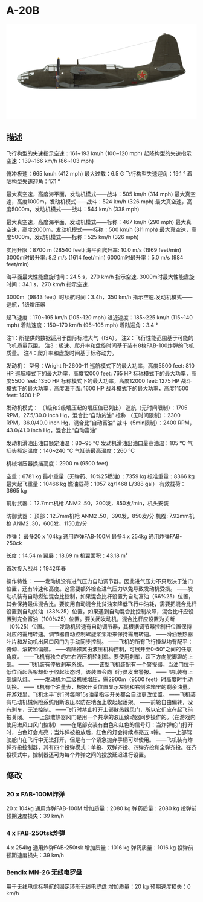 # A-20B

![a20b](../images/a20b.png)

## 描述

飞行构型的失速指示空速：161~193 km/h (100~120 mph)
起降构型的失速指示空速：139~166 km/h (86~103 mph)

俯冲极速：665 km/h (412 mph)
最大过载：6.5 G
飞行构型失速迎角：19.1 °
着陆构型失速迎角：17.1 °

最大真空速，高度海平面，发动机模式——战斗：505 km/h (314 mph)
最大真空速，高度1000m，发动机模式——战斗：524 km/h (326 mph)
最大真空速，高度5000m，发动机模式——战斗：544 km/h (338 mph)

最大真空速，高度海平面，发动机模式——标称：467 km/h (290 mph)
最大真空速，高度2000m，发动机模式——标称：500 km/h (311 mph)
最大真空速，高度5000m，发动机模式——标称：525 km/h (326 mph)

实用升限：8700 m (28540 feet)
海平面爬升率: 10.0 m/s (1969 feet/min)
3000m时最升率: 8.2 m/s (1614 feet/min)
6000m时最升率：5.0 m/s (984 feet/min)

海平面最大性能盘旋时间：24.5  s，270 km/h 指示空速.
3000m时最大性能盘旋时间：34.1 s，270 km/h 指示空速.

3000m（9843 feet）时续航时间：3.4h，350 km/h 指示空速.发动机模式——巡航，1级增压器

起飞速度：170~195 km/h (105~120 mph)
进近速度：185~225 km/h (115~140 mph)
着陆速度：150~170 km/h (95~105 mph)
着陆迎角：3.4 °

注1：所提供的数据适用于国际标准大气（ISA）。
注2：飞行性能范围基于可能的飞机质量范围。
注3：极速、爬升率和盘旋时间基于装有8枚FAB-100炸弹的飞机质量。
注4：爬升率和盘旋时间基于标称动力。

发动机：
型号：Wright R-2600-11
巡航模式下的最大功率，高度5500 feet: 810 HP
巡航模式下的最大功率，高度12000 feet: 765 HP
标称模式下的最大功率，高度5500 feet: 1350 HP
标称模式下的最大功率，高度12000 feet: 1275 HP
战斗模式下的最大功率，高度海平面: 1600 HP
战斗模式下的最大功率，高度11500 feet: 1400 HP

发动机模式：
（1级和2级增压起的增压值已列出）
巡航（无时间限制）：1705 RPM，27.5/30.0 inch Hg，混合比“自动贫油” 
标称 （无时间限制）：2300 RPM，36.0/40.0 inch Hg，混合比“自动富油” 
战斗（5min限制）：2400 RPM，43.0/41.0 inch Hg，混合比“自动富油” 

发动机滑油出油口额定油温：80~95 °C
发动机滑油出油口最高油温：105 °C
气缸头额定温度：140~240 °C
气缸头最高温度：260 °C

机械增压器换挡高度：2900 m (9500 feet)

空重：6781 kg
最小重量（无弹药、10%25燃油）：7359 kg
标准重量：8366 kg
最大起飞重量：10466 kg
燃油载荷：1057 kg/1468 L/388 gal）
有效载荷：3665 kg

前射武器：
12.7mm机枪 ANM2 .50，200发，850发/min，机头安装

防御武器：
顶部：12.7mm机枪 ANM2 .50，390发，850发/分
机腹: 7.92mm机枪 ANM2 .30，600发，1150发/分

炸弹：
最多20 x 104kg 通用炸弹FAB-100M
最多4 x 254kg 通用炸弹FAB-250ck

长度：14.54 m
翼展：18.69 m
机翼面积：43.18 m²

首次投入战斗：1942年春

操作特性：
——发动机没有进气压力自动调节器。因此进气压力不只取决于油门位置，还有转速和高度。这需要额外检查进气压力以免导致发动机受损。
——发动机装有自动燃油混合比控制，如果混合比杆设置为自动富油（66%25）位置，其会保持最优混合比。要使用自动混合比贫油来降低飞行中油耗，需要把混合比杆设置到自动贫油（33%25）位置。如果遇到自动混合比控制故障，混合比杆应设置到完全富油（100%25）位置。要关闭发动机，混合比杆应设置为关断（0%25）位置。
——发动机转速有自动调节器，其根据调节器控制杆位置保持对应的需用转速。调节器自动控制螺旋桨桨距来保持需用转速。
——滑油散热器叶片和发动机出风口风门为手动同步控制。
——飞机的所有飞行操纵均有配平：俯仰、滚转和偏航。
——着陆襟翼由液压机构控制，可展开至0-50°之间的任意角度。
——飞机有独立的左右液压机轮刹车。要使用刹车，踩下方向舵脚蹬的上部。
——飞机装有停放刹车系统。
——该型飞机装配有一个警报器，当油门位于低位而起落架却处于收起状态时，该装置会向飞行员发出警报。
——飞机装有上部编队灯。
——发动机为二级机械增压，需2900m（9500 feet）时高度时手动切换。
——飞机有个油量表，根据开关位置显示左侧和右侧油箱里的剩余油量。在游戏里，飞机水平飞行时每隔15s油量指示开关都会自动更改位置。
——飞机装有电动机械保险系统阻断液压以防在地面上收起起落架。
——前轮自由偏转，没有刹车，无法控制。
——飞行时禁止打开上部散热器风门，所以它们应在起飞前被关闭。
——上部散热器风门是用一个共享的液压致动器同步操作的。（在游戏内使用进风口风门控制）
——在尾部安装有白色和红色的信号灯：当炸弹舱门打开时，白色灯会点亮；当炸弹被投放后，红色的灯会持续点亮五 s钟。
——上部驾驶舱门在飞行中无法打开，但是有一个紧急抛弃手柄可以使用。
——飞机装有炸弹齐投控制器，其有四个投弹模式：单投、双弹齐投、四弹齐投和全弹齐投。在齐投模式中，控制器还可为每个炸弹之间的投放延迟进行设置。

## 修改


### 20 x FAB-100M炸弹

20 x 104kg 通用炸弹FAB-100M
增加质量：2080 kg
弹药质量：2080 kg
投弹前预期速度损失：39 km/h


### 4 x FAB-250tsk炸弹

4 x 254kg 通用炸弹FAB-250tsk
增加质量：1016 kg
弹药质量：1016 kg
投弹前预期速度损失：39 km/h


### Bendix MN-26 无线电罗盘

用于无线电信标导航的固定环形无线电罗盘
增加质量：20 kg
预期速度损失：0 km/h
